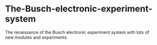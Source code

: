 # The-Busch-electronic-experiment-system
The renaissance of the Busch electronic experiment system with lots of new modules and experiments

